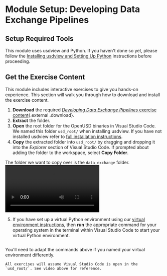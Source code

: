 # Module Setup: Developing Data Exchange Pipelines

## Setup Required Tools

This module uses usdview and Python. If you haven't done so yet, please follow the [Installing usdview and Setting Up Python](../usdview-install-instructions.md) instructions before proceeding.

## Get the Exercise Content

This module includes interactive exercises to give you hands-on experience. This section will walk you through how to download and install the exercise content.

1. **Download** the required [*Developing Data Exchange Pipelines* exercise content](/_static/data-exchange-exercise-files.zip){.external .download}.
2. **Extract** the folder.
3. **Open** the root folder for the OpenUSD binaries in Visual Studio Code. We named this folder `usd_root/` when installing usdview. If you have not installed usdview refer to [full installation instructions](../usdview-install-instructions.md).
4. **Copy** the extracted folder into `usd_root/` by dragging and dropping it into the *Explorer* section of Visual Studio Code. If prompted about adding the folder to the workspace, select **Copy Folder**.

The folder we want to copy over is the `data_exchange` folder.
![](../images/data-exchange/data-exchange-copy-activities.webm)

5. If you have set up a virtual Python environment using our [virtual environment instructions](#setting-up-python-env), then **run** the appropriate command for your operating system in the terminal within Visual Studio Code to start your virtual Python environment.

```{include} ../_includes/venv-table.md
```

You'll need to adapt the commands above if you named your virtual environment differently.

```{attention}
All exercises will assume Visual Studio Code is open in the `usd_root/`. See video above for reference.
```